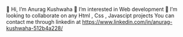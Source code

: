 👋 Hi, I’m Anurag Kushwaha
👀 I’m interested in Web development
💞️ I’m looking to collaborate on any Html , Css , Javascipt projects
You can contact me through linkedin at https://www.linkedin.com/in/anurag-kushwaha-512b4a228/
